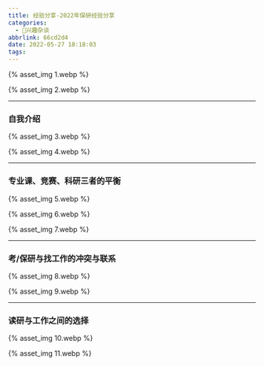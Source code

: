 ```yaml
---
title: 经验分享-2022年保研经验分享
categories:
  - 🌙兴趣杂谈
abbrlink: 66cd2d4
date: 2022-05-27 18:18:03
tags:
---
```


{% asset_img 1.webp %}

<!--more-->

{% asset_img 2.webp %}

***

### 自我介绍

{% asset_img 3.webp %}

{% asset_img 4.webp %}

***

### 专业课、竞赛、科研三者的平衡

{% asset_img 5.webp %}

{% asset_img 6.webp %}

{% asset_img 7.webp %}

***

### 考/保研与找工作的冲突与联系

{% asset_img 8.webp %}

{% asset_img 9.webp %}

***

### 读研与工作之间的选择

{% asset_img 10.webp %}

{% asset_img 11.webp %}
